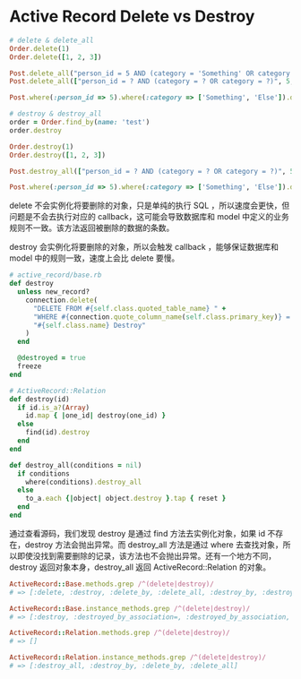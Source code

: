 # Active Record Delete vs Destroy

```ruby
# delete & delete_all
Order.delete(1)
Order.delete([1, 2, 3])

Post.delete_all("person_id = 5 AND (category = 'Something' OR category = 'Else')")
Post.delete_all(["person_id = ? AND (category = ? OR category = ?)", 5, 'Something', 'Else'])

Post.where(:person_id => 5).where(:category => ['Something', 'Else']).delete_all
```

```ruby
# destroy & destroy_all
order = Order.find_by(name: 'test')
order.destroy

Order.destroy(1)
Order.destroy([1, 2, 3])

Post.destroy_all(["person_id = ? AND (category = ? OR category = ?)", 5, 'Something', 'Else'])

Post.where(:person_id => 5).where(:category => ['Something', 'Else']).destroy_all
```

delete 不会实例化将要删除的对象，只是单纯的执行 SQL ，所以速度会更快，但问题是不会去执行对应的 callback，这可能会导致数据库和 model 中定义的业务规则不一致。该方法返回被删除的数据的条数。

destroy 会实例化将要删除的对象，所以会触发 callback ，能够保证数据库和 model 中的规则一致，速度上会比 delete 要慢。

```ruby
# active_record/base.rb
def destroy
  unless new_record?
    connection.delete(
      "DELETE FROM #{self.class.quoted_table_name} " +
      "WHERE #{connection.quote_column_name(self.class.primary_key)} = #{quoted_id}",
      "#{self.class.name} Destroy"
    )
  end

  @destroyed = true
  freeze
end
```

```ruby
# ActiveRecord::Relation
def destroy(id)
  if id.is_a?(Array)
    id.map { |one_id| destroy(one_id) }
  else
    find(id).destroy
  end
end

def destroy_all(conditions = nil)
  if conditions
    where(conditions).destroy_all
  else
    to_a.each {|object| object.destroy }.tap { reset }
  end
end
```

通过查看源码，我们发现 destroy 是通过 find 方法去实例化对象，如果 id 不存在，destroy 方法会抛出异常。而 destroy_all 方法是通过 where 去查找对象，所以即使没找到需要删除的记录，该方法也不会抛出异常。还有一个地方不同，destroy 返回对象本身，destroy_all 返回 ActiveRecord::Relation 的对象。

```ruby
ActiveRecord::Base.methods.grep /^(delete|destroy)/
# => [:delete, :destroy, :delete_by, :delete_all, :destroy_by, :destroy_all]

ActiveRecord::Base.instance_methods.grep /^(delete|destroy)/
# => [:destroy, :destroyed_by_association=, :destroyed_by_association, :delete, :destroyed?, :destroy!]

ActiveRecord::Relation.methods.grep /^(delete|destroy)/
# => []

ActiveRecord::Relation.instance_methods.grep /^(delete|destroy)/
# => [:destroy_all, :destroy_by, :delete_by, :delete_all]
```
